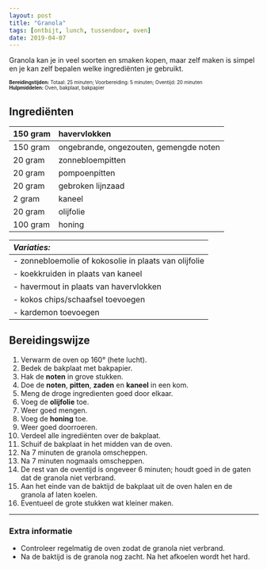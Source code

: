 ```yaml
---
layout: post
title: "Granola"
tags: [ontbijt, lunch, tussendoor, oven]
date: 2019-04-07
---
```


Granola kan je in veel soorten en smaken kopen, maar zelf maken is simpel en je kan zelf bepalen welke ingrediënten je gebruikt.

<sub><sup>
**Bereidingstijden:** Totaal: 25 minuten; Voorbereiding: 5 minuten; Oventijd: 20 minuten  
**Hulpmiddelen:** Oven, bakplaat, bakpapier
</sup></sub>

## Ingrediënten

| 150 gram | havervlokken                           |
|:-------- |:-------------------------------------- |
| 150 gram | ongebrande, ongezouten, gemengde noten |
| 20 gram  | zonnebloempitten                       |
| 20 gram  | pompoenpitten                          |
| 20 gram  | gebroken lijnzaad                      |
| 2 gram   | kaneel                                 |
| 20 gram  | olijfolie                              |
| 100 gram | honing                                 |

| ***Variaties:***                                      |
|:----------------------------------------------------- |
| - zonnebloemolie of kokosolie in plaats van olijfolie |
| - koekkruiden in plaats van kaneel                    |
| - havermout in plaats van havervlokken                |
| - kokos chips/schaafsel toevoegen                     |
| - kardemon toevoegen                                  |

## Bereidingswijze
1. Verwarm de oven op 160° (hete lucht).
2. Bedek de bakplaat met bakpapier.
3. Hak de **noten** in grove stukken.
4. Doe de **noten**, **pitten**, **zaden** en **kaneel** in een kom.
5. Meng de droge ingredienten goed door elkaar.
6. Voeg de **olijfolie** toe.
7. Weer goed mengen.
8. Voeg de **honing** toe.
9. Weer goed doorroeren.
10. Verdeel alle ingrediënten over de bakplaat.
11. Schuif de bakplaat in het midden van de oven.
12. Na 7 minuten de granola omscheppen.
13. Na 7 minuten nogmaals omscheppen.
14. De rest van de oventijd is ongeveer 6 minuten; houdt goed in de gaten dat de granola niet verbrand.
15. Aan het einde van de baktijd de bakplaat uit de oven halen  en de granola af laten koelen.
16. Eventueel de grote stukken wat kleiner maken.

-----------------------------------------------------------------------
### Extra informatie  
- Controleer regelmatig de oven zodat de granola niet verbrand.
- Na de baktijd is de granola nog zacht. Na het afkoelen wordt het hard.
